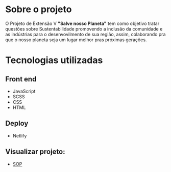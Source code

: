 # Sobre o projeto

O Projeto de Extensão V **"Salve nosso Planeta"** tem como objetivo tratar questões sobre Sustentabilidade promovendo a inclusão da comunidade e as indústrias para o desenvovilmento de sua região, assim, colaborando pra que o nosso planeta seja um lugar melhor pras próximas gerações.

# Tecnologias utilizadas

## Front end

- JavaScript
- SCSS
- CSS
- HTML

## Deploy

- Netlify

## Visualizar projeto:

- [SOP](https://aprendizado-sop.netlify.app/)
